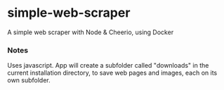 # simple-web-scraper
A simple web scraper with Node &amp; Cheerio, using Docker

### Notes
Uses javascript.
App will create a subfolder called "downloads" in the current installation directory, to save web pages and images, each on its own subfolder.


